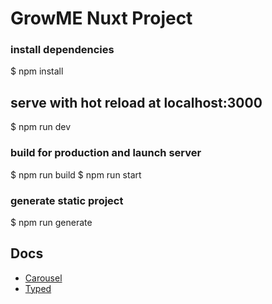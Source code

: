 # GrowME Nuxt Project

### install dependencies
$ npm install

## serve with hot reload at localhost:3000
$ npm run dev

### build for production and launch server
$ npm run build
$ npm run start

### generate static project
$ npm run generate

## Docs

* [Carousel](https://github.com/gs-shop/vue-slick-carousel)
* [Typed](https://www.npmjs.com/package/vue-typed-js)